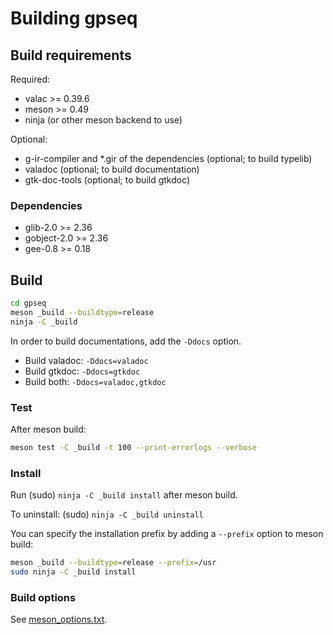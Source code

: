 # Building gpseq

## Build requirements

Required:

- valac >= 0.39.6
- meson >= 0.49
- ninja (or other meson backend to use)

Optional:

- g-ir-compiler and *.gir of the dependencies (optional; to build typelib)
- valadoc (optional; to build documentation)
- gtk-doc-tools (optional; to build gtkdoc)

### Dependencies

- glib-2.0 >= 2.36
- gobject-2.0 >= 2.36
- gee-0.8 >= 0.18

## Build

```sh
cd gpseq
meson _build --buildtype=release
ninja -C _build
```

In order to build documentations, add the `-Ddocs` option.

- Build valadoc: `-Ddocs=valadoc`
- Build gtkdoc: `-Ddocs=gtkdoc`
- Build both: `-Ddocs=valadoc,gtkdoc`

### Test

After meson build:

```sh
meson test -C _build -t 100 --print-errorlogs --verbose
```

### Install

Run (sudo) `ninja -C _build install` after meson build.

To uninstall: (sudo) `ninja -C _build uninstall`

You can specify the installation prefix by adding a `--prefix` option to meson
build:

```sh
meson _build --buildtype=release --prefix=/usr
sudo ninja -C _build install
```

### Build options

See [meson_options.txt](meson_options.txt).

